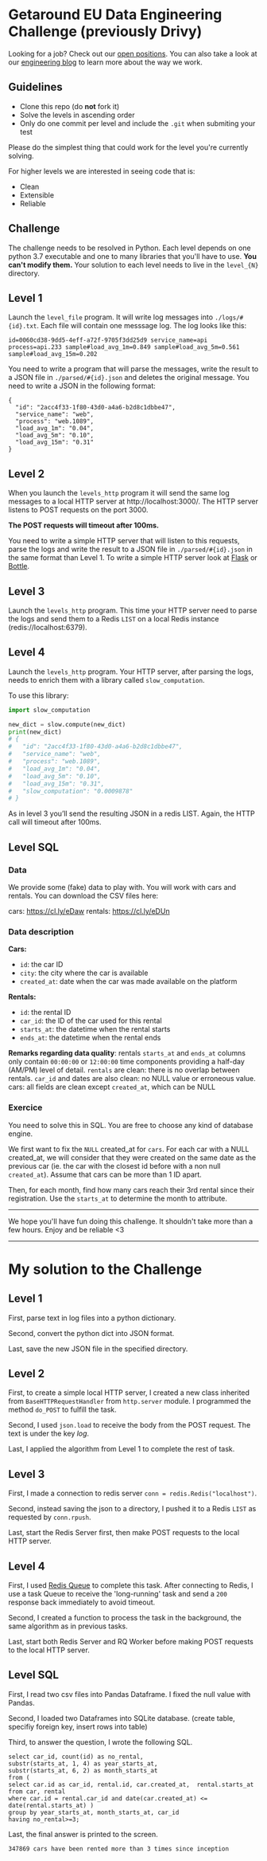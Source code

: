 # Getaround EU Data Engineering Challenge (previously Drivy)

Looking for a job? Check out our [open positions](https://uk.getaround.com.com/jobs).
You can also take a look at our [engineering blog](https://drivy.engineering/) to learn more about the way we work.


## Guidelines

- Clone this repo (do **not** fork it)
- Solve the levels in ascending order
- Only do one commit per level and include the `.git` when submiting your test

Please do the simplest thing that could work for the level you're currently solving.

For higher levels we are interested in seeing code that is:

- Clean
- Extensible
- Reliable

## Challenge

The challenge needs to be resolved in Python.
Each level depends on one python 3.7 executable and one to many libraries that you'll have to use.
**You can't modify them.**
Your solution to each level needs to live in the `level_{N}` directory.

## Level 1

Launch the `level_file` program.
It will write log messages into `./logs/#{id}.txt`.
Each file will contain one messsage log. The log looks like this:

```
id=0060cd38-9dd5-4eff-a72f-9705f3dd25d9 service_name=api process=api.233 sample#load_avg_1m=0.849 sample#load_avg_5m=0.561 sample#load_avg_15m=0.202
```

You need to write a program that will parse the messages, write the result to a JSON file in `./parsed/#{id}.json` and deletes the original message.
You need to write a JSON in the following format:

```
{
  "id": "2acc4f33-1f80-43d0-a4a6-b2d8c1dbbe47",
  "service_name": "web",
  "process": "web.1089",
  "load_avg_1m": "0.04",
  "load_avg_5m": "0.10",
  "load_avg_15m": "0.31"
}
```

## Level 2

When you launch the `levels_http` program it will send the same log messages to a local HTTP server at http://localhost:3000/.
The HTTP server listens to POST requests on the port 3000.

**The POST requests will timeout after 100ms.**

You need to write a simple HTTP server that will listen to this requests, parse the logs and write the result to a JSON file in `./parsed/#{id}.json` in the same format than Level 1.
To write a simple HTTP server look at [Flask](http://flask.pocoo.org/) or [Bottle](https://bottlepy.org/docs/dev/).

## Level 3

Launch the `levels_http` program.
This time your HTTP server need to parse the logs and send them to a Redis `LIST` on a local Redis instance (redis://localhost:6379).

## Level 4

Launch the `levels_http` program.
Your HTTP server, after parsing the logs, needs to enrich them with a library called `slow_computation`.

To use this library:

```python
import slow_computation

new_dict = slow.compute(new_dict)
print(new_dict)
# {
#   "id": "2acc4f33-1f80-43d0-a4a6-b2d8c1dbbe47",
#   "service_name": "web",
#   "process": "web.1089",
#   "load_avg_1m": "0.04",
#   "load_avg_5m": "0.10",
#   "load_avg_15m": "0.31",
#   "slow_computation": "0.0009878"
# }
```

As in level 3 you’ll send the resulting JSON in a redis LIST.
Again, the HTTP call will timeout after 100ms.

## Level SQL

### Data

We provide some (fake) data to play with. You will work with cars and rentals. You can download the CSV files here:

cars: https://cl.ly/eDaw
rentals: https://cl.ly/eDUn

### Data description

**Cars:**

- `id`: the car ID
- `city`: the city where the car is available
- `created_at`: date when the car was made available on the platform

**Rentals:**

- `id`: the rental ID
- `car_id`: the ID of the car used for this rental
- `starts_at`: the datetime when the rental starts
- `ends_at`: the datetime when the rental ends

**Remarks regarding data quality**: rentals `starts_at` and `ends_at` columns only contain `00:00:00` or `12:00:00` time components providing a half-day (AM/PM) level of detail. `rentals` are clean: there is no overlap between rentals. `car_id` and dates are also clean: no NULL value or erroneous value. cars: all fields are clean except `created_at`, which can be NULL

### Exercice

You need to solve this in SQL. You are free to choose any kind of database engine.

We first want to fix the `NULL` created_at for `cars`. For each car with a NULL created_at, we will consider that they were created on the same date as the previous car (ie. the car with the closest id before with a non null `created_at`). Assume that cars can be more than 1 ID apart.

Then, for each month, find how many cars reach their 3rd rental since their registration. Use the `starts_at` to determine the month to attribute.

-------

We hope you'll have fun doing this challenge. It shouldn't take more than a few hours. Enjoy and be reliable <3

-------

# My solution to the Challenge 

## Level 1
First, parse text in log files into a python dictionary.

Second, convert the python dict into JSON format.

Last, save the new JSON file in the specified directory.  

## Level 2
First, to create a simple local HTTP server, I created a new class inherited from `BaseHTTPRequestHandler` from `http.server` module. I programmed the method `do_POST` to fulfill the task.

Second, I used `json.load` to receive the body from the POST request. The text is under the key *log*.

Last, I applied the algorithm from Level 1 to complete the rest of task.  


## Level 3
First, I made a connection to redis server `conn = redis.Redis("localhost")`.

Second, instead saving the json to a directory, I pushed it to a Redis `LIST` as requested by `conn.rpush`.

Last, start the Redis Server first, then make POST requests to the local HTTP server.

## Level 4
First, I used [Redis Queue](python-rq.org) to complete this task. After connecting to Redis, I use a task Queue to receive the 'long-running' task and send a `200` response back immediately to avoid timeout.

Second, I created a function to process the task in the background, the same algorithm as in previous tasks. 

Last, start both Redis Server and RQ Worker before making POST requests to the local HTTP server.

## Level SQL
First, I read two csv files into Pandas Dataframe. I fixed the null value with Pandas. 

Second, I loaded two Dataframes into SQLite database. (create table, specifiy foreign key, insert rows into table)

Third, to answer the question, I wrote the following SQL. 

```
select car_id, count(id) as no_rental, 
substr(starts_at, 1, 4) as year_starts_at, 
substr(starts_at, 6, 2) as month_starts_at
from (
select car.id as car_id, rental.id, car.created_at,  rental.starts_at
from car, rental
where car.id = rental.car_id and date(car.created_at) <= date(rental.starts_at) )
group by year_starts_at, month_starts_at, car_id
having no_rental>=3;
```

Last, the final answer is printed to the screen.

`347869 cars have been rented more than 3 times since inception`